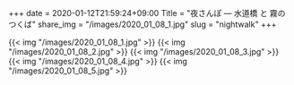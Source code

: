 +++
date  = 2020-01-12T21:59:24+09:00
Title = "夜さんぽ ― 水道橋 と 霧のつくば"
share_img = "/images/2020_01_08_1.jpg"
slug = "nightwalk"
+++

{{< img "/images/2020_01_08_1.jpg" >}}
{{< img "/images/2020_01_08_2.jpg" >}}
{{< img "/images/2020_01_08_3.jpg" >}}
{{< img "/images/2020_01_08_4.jpg" >}}
{{< img "/images/2020_01_08_5.jpg" >}}